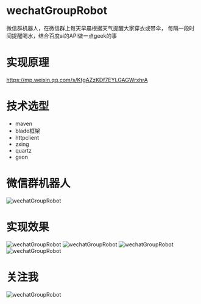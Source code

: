 # wechatGroupRobot
微信群机器人，在微信群上每天早晨根据天气提醒大家穿衣或带伞，
每隔一段时间提醒喝水，结合百度ai的API做一点geek的事

# 实现原理
 https://mp.weixin.qq.com/s/KtgAZzKDf7EYLGAGWrxhrA

# 技术选型
  - maven
  - blade框架
  - httpclient
  - zxing
  - quartz
  - gson


# 微信群机器人
![wechatGroupRobot](http://owx1uvd7t.bkt.clouddn.com/download.png)

# 实现效果
![wechatGroupRobot](http://owx1uvd7t.bkt.clouddn.com/wechat1.jpg)
![wechatGroupRobot](http://owx1uvd7t.bkt.clouddn.com/wechat2.jpg)
![wechatGroupRobot](http://owx1uvd7t.bkt.clouddn.com/wechat3.jpg)
![wechatGroupRobot](http://owx1uvd7t.bkt.clouddn.com/wechat4.jpg)

# 关注我
![wechatGroupRobot](http://owh7v964r.bkt.clouddn.com/WeChat%20Image_20180608170357.jpg)

